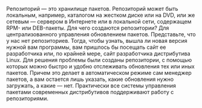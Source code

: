 Репозиторий — это хранилище пакетов. Репозиторий может быть локальным, например, каталогом на жестком диске или на DVD, или же сетевым — сервером в Интернете или в локальной сети, содержащем RPM- или DEB-пакеты. Для чего создаются репозитории? Для централизованного управления обновлением пакетов. Представьте, что у нас нет репозиториев. Тогда, чтобы узнать, вышла ли новая версия нужной вам программы, вам пришлось бы посещать сайт ее разработчика или, по крайней мере, сайт разработчика дистрибутива Linux. Для решения проблемы были созданы репозитории, с помощью которых можно быстро и удобно отслеживать обновления тех или иных пакетов. Причем это делает в автоматическом режиме сам менеджер пакетов, а вам остается лишь указать, какие обновления нужно загружать, а какие — нет. Практически все системы управления пакетами современных дистрибутивов поддерживают работу с репозиториями.

